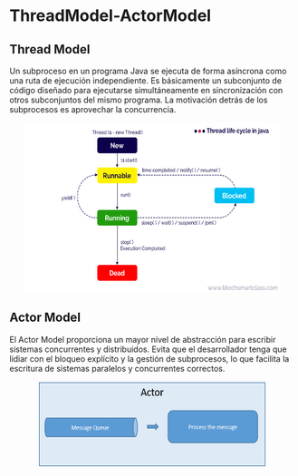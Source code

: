 <h1> ThreadModel-ActorModel </h1>
<h2> Thread Model </h2>
<p> Un subproceso en un programa Java se ejecuta de forma asíncrona como una ruta de ejecución independiente.
  Es básicamente un subconjunto de código diseñado para ejecutarse simultáneamente en sincronización con otros subconjuntos del mismo programa. 
  La motivación detrás de los subprocesos es aprovechar la concurrencia. </p>

<div align="center">
  <a href="https://github.com/fxgonzalez5/ThreadModel-ActorModel">
    <img src="images/ThreadModel.png" alt="ThreadModel" width="450" height="300">
  </a>
</div>

<h2> Actor Model </h2>
<p> El Actor Model proporciona un mayor nivel de abstracción para escribir sistemas concurrentes y distribuidos.
Evita que el desarrollador tenga que lidiar con el bloqueo explícito y la gestión de subprocesos, 
lo que facilita la escritura de sistemas paralelos y concurrentes correctos.
</p>

<div align="center">
  <a href="https://github.com/fxgonzalez5/ThreadModel-ActorModel">
    <img src="images/ActorModel.png" alt="ActorModel" width="400" height="150">
  </a>
</div>
